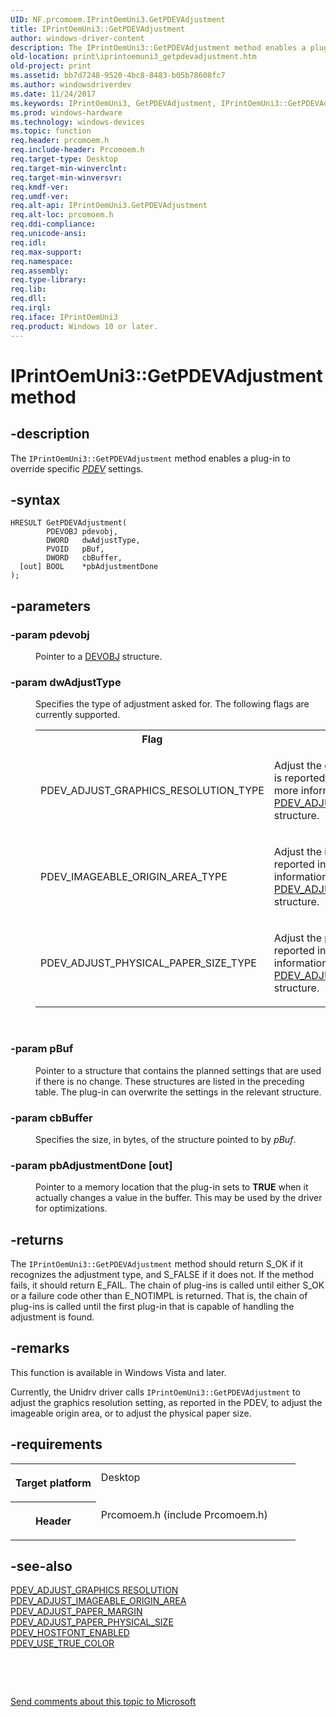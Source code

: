 ```yaml
---
UID: NF.prcomoem.IPrintOemUni3.GetPDEVAdjustment
title: IPrintOemUni3::GetPDEVAdjustment
author: windows-driver-content
description: The IPrintOemUni3::GetPDEVAdjustment method enables a plug-in to override specific PDEV settings.
old-location: print\iprintoemuni3_getpdevadjustment.htm
old-project: print
ms.assetid: bb7d7248-9520-4bc8-8483-b05b78608fc7
ms.author: windowsdriverdev
ms.date: 11/24/2017
ms.keywords: IPrintOemUni3, GetPDEVAdjustment, IPrintOemUni3::GetPDEVAdjustment
ms.prod: windows-hardware
ms.technology: windows-devices
ms.topic: function
req.header: prcomoem.h
req.include-header: Prcomoem.h
req.target-type: Desktop
req.target-min-winverclnt: 
req.target-min-winversvr: 
req.kmdf-ver: 
req.umdf-ver: 
req.alt-api: IPrintOemUni3.GetPDEVAdjustment
req.alt-loc: prcomoem.h
req.ddi-compliance: 
req.unicode-ansi: 
req.idl: 
req.max-support: 
req.namespace: 
req.assembly: 
req.type-library: 
req.lib: 
req.dll: 
req.irql: 
req.iface: IPrintOemUni3
req.product: Windows 10 or later.
---
```


# IPrintOemUni3::GetPDEVAdjustment method



## -description
<p>The <code>IPrintOemUni3::GetPDEVAdjustment</code> method enables a plug-in to override specific <a href="wdkgloss.p#wdkgloss.pdev#wdkgloss.pdev"><i>PDEV</i></a> settings.</p>


## -syntax

````
HRESULT GetPDEVAdjustment(
        PDEVOBJ pdevobj,
        DWORD   dwAdjustType,
        PVOID   pBuf,
        DWORD   cbBuffer,
  [out] BOOL    *pbAdjustmentDone
);
````


## -parameters
<dl>

### -param pdevobj 

<dd>
<p>Pointer to a <a href="..\printoem\ns-printoem--devobj.md">DEVOBJ</a> structure.</p>
</dd>

### -param dwAdjustType 

<dd>
<p>Specifies the type of adjustment asked for. The following flags are currently supported.</p>
<table>
<tr>
<th>Flag</th>
<th>Meaning</th>
</tr>
<tr>
<td>
<p>PDEV_ADJUST_GRAPHICS_RESOLUTION_TYPE</p>
</td>
<td>
<p>Adjust the graphics resolution setting that is reported in the PDEV structure. For more information, see the <a href="..\printoem\ns-printoem--pdev-adjust-graphics-resolution.md">PDEV_ADJUST_GRAPHICS RESOLUTION</a> structure.</p>
</td>
</tr>
<tr>
<td>
<p>PDEV_IMAGEABLE_ORIGIN_AREA_TYPE</p>
</td>
<td>
<p>Adjust the imageable origin area that is reported in the PDEV structure. For more information, see the <a href="..\printoem\ns-printoem--pdev-adjust-imageable-origin-area.md">PDEV_ADJUST_IMAGEABLE_ORIGIN_AREA</a> structure.</p>
</td>
</tr>
<tr>
<td>
<p>PDEV_ADJUST_PHYSICAL_PAPER_SIZE_TYPE</p>
</td>
<td>
<p>Adjust the physical paper size that is reported in the PDEV structure. For more information, see the <a href="print.pdev_adjust_paper_physical_size">PDEV_ADJUST_PAPER_PHYSICAL_SIZE</a> structure.</p>
</td>
</tr>
</table>
<p> </p>
</dd>

### -param pBuf 

<dd>
<p>Pointer to a structure that contains the planned settings that are used if there is no change. These structures are listed in the preceding table. The plug-in can overwrite the settings in the relevant structure.</p>
</dd>

### -param cbBuffer 

<dd>
<p>Specifies the size, in bytes, of the structure pointed to by <i>pBuf</i>.</p>
</dd>

### -param pbAdjustmentDone [out]

<dd>
<p>Pointer to a memory location that the plug-in sets to <b>TRUE</b> when it actually changes a value in the buffer. This may be used by the driver for optimizations.</p>
</dd>
</dl>

## -returns
<p>The <code>IPrintOemUni3::GetPDEVAdjustment</code> method should return S_OK if it recognizes the adjustment type, and S_FALSE if it does not. If the method fails, it should return E_FAIL. The chain of plug-ins is called until either S_OK or a failure code other than E_NOTIMPL is returned. That is, the chain of plug-ins is called until the first plug-in that is capable of handling the adjustment is found.</p>

## -remarks
<p>This function is available in Windows Vista and later.</p>

<p>Currently, the Unidrv driver calls <code>IPrintOemUni3::GetPDEVAdjustment</code> to adjust the graphics resolution setting, as reported in the PDEV, to adjust the imageable origin area, or to adjust the physical paper size.</p>

## -requirements
<table>
<tr>
<th width="30%">
<p>Target platform</p>
</th>
<td width="70%">
<dl>
<dt>Desktop</dt>
</dl>
</td>
</tr>
<tr>
<th width="30%">
<p>Header</p>
</th>
<td width="70%">
<dl>
<dt>Prcomoem.h (include Prcomoem.h)</dt>
</dl>
</td>
</tr>
</table>

## -see-also
<dl>
<dt>
<a href="..\printoem\ns-printoem--pdev-adjust-graphics-resolution.md">PDEV_ADJUST_GRAPHICS RESOLUTION</a>
</dt>
<dt>
<a href="..\printoem\ns-printoem--pdev-adjust-imageable-origin-area.md">PDEV_ADJUST_IMAGEABLE_ORIGIN_AREA</a>
</dt>
<dt>
<a href="..\printoem\ns-printoem--pdev-adjust-paper-margin.md">PDEV_ADJUST_PAPER_MARGIN</a>
</dt>
<dt>
<a href="print.pdev_adjust_paper_physical_size">PDEV_ADJUST_PAPER_PHYSICAL_SIZE</a>
</dt>
<dt>
<a href="..\printoem\ns-printoem--pdev-hostfont-enabled.md">PDEV_HOSTFONT_ENABLED</a>
</dt>
<dt>
<a href="..\printoem\ns-printoem--pdev-use-true-color.md">PDEV_USE_TRUE_COLOR</a>
</dt>
</dl>
<p> </p>
<p> </p>
<p><a href="mailto:wsddocfb@microsoft.com?subject=Documentation%20feedback [print\print]:%20IPrintOemUni3::GetPDEVAdjustment method%20 RELEASE:%20(11/24/2017)&amp;body=%0A%0APRIVACY STATEMENT%0A%0AWe use your feedback to improve the documentation. We don't use your email address for any other purpose, and we'll remove your email address from our system after the issue that you're reporting is fixed. While we're working to fix this issue, we might send you an email message to ask for more info. Later, we might also send you an email message to let you know that we've addressed your feedback.%0A%0AFor more info about Microsoft's privacy policy, see http://privacy.microsoft.com/en-us/default.aspx." title="Send comments about this topic to Microsoft">Send comments about this topic to Microsoft</a></p>
